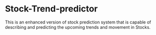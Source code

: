 # Stock-Trend-predictor
This is an enhanced version of stock prediction system that is capable of describing and predicting the upcoming trends and movement in Stocks.
